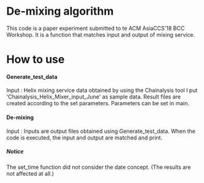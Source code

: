 # De-mixing algorithm

This code is a paper experiment submitted to te ACM AsiaCCS'18 BCC Workshop.
It is a function that matches input and output of mixing service.

How to use
=============

#### Generate_test_data

Input : Helix mixing service data obtained by using the Chainalysis tool
I put 'Chainalysis_Helix_Mixer_input_June' as sample data.
Result files are created according to the set parameters.
Parameters can be set in main.

#### De-mixing

Input : Inputs are output files obtained using Generate_test_data.
When the code is executed, the input and output are matched and print.

##### Notice

The set_time function did not consider the date concept.
(The results are not affected at all.)
